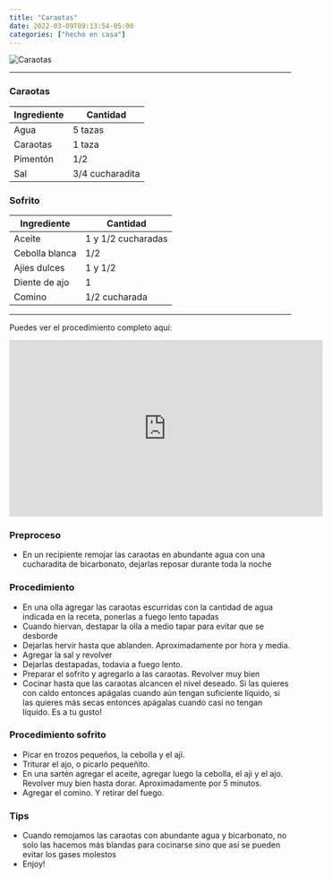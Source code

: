 ```yaml
---
title: "Caraotas"
date: 2022-03-09T09:13:54-05:00
categories: ["hecho en casa"]
---
```

![Caraotas](../../images/caraotas.jpg)
___
### Caraotas 

| Ingrediente | Cantidad |
| ----------- | ----------- |
| Agua | 5 tazas |
| Caraotas | 1 taza |
| Pimentón | 1/2 |
| Sal | 3/4 cucharadita |

### Sofrito

| Ingrediente | Cantidad |
| ----------- | ----------- |
| Aceite | 1 y 1/2 cucharadas |
| Cebolla blanca | 1/2 |
| Ajies dulces | 1 y 1/2 |
| Diente de ajo | 1 |
| Comino | 1/2 cucharada|

___

Puedes ver el procedimiento completo aquí: 
<iframe width="560" height="315" src="https://www.youtube.com/embed/4pzkkHMIouU" title="YouTube video player" frameborder="0" allow="accelerometer; autoplay; clipboard-write; encrypted-media; gyroscope; picture-in-picture" allowfullscreen></iframe>

### Preproceso 
- En un recipiente remojar las caraotas en abundante agua con una cucharadita de bicarbonato, dejarlas reposar durante toda la noche

### Procedimiento 
- En una olla agregar las caraotas escurridas con la cantidad de agua indicada en la receta, ponerlas a fuego lento tapadas
- Cuando hiervan, destapar la olla a medio tapar para evitar que se desborde
- Dejarlas hervir hasta que ablanden. Aproximadamente por hora y media.
- Agregar la sal y revolver
- Dejarlas destapadas, todavia a fuego lento.
- Preparar el sofrito y agregarlo a las caraotas. Revolver muy bien
- Cocinar hasta que las caraotas alcancen el nivel deseado. Si las quieres con caldo entonces apágalas cuando aún tengan suficiente líquido, si las quieres más secas entonces apágalas cuando casi no tengan líquido. Es a tu gusto!

### Procedimiento sofrito
- Picar en trozos pequeños, la cebolla y el ají.
- Triturar el ajo, o picarlo pequeñito.
- En una sartén agregar el aceite, agregar luego la cebolla, el aji y el ajo. Revolver muy bien hasta dorar. Aproximadamente por 5 minutos.  
- Agregar el comino. Y retirar del fuego.

### Tips
- Cuando remojamos las caraotas con abundante agua y bicarbonato, no solo las hacemos más blandas para cocinarse sino que así se pueden evitar los gases molestos
- Enjoy!
